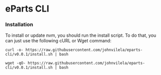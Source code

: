 # eParts CLI

### Installation

To install or update nvm, you should run the install script. To do that, you can just use the following cURL or Wget command:

```
curl -o- https://raw.githubusercontent.com/johnvilela/eparts-cli/v0.0.1/install.sh | bash
```

```
wget -qO- https://raw.githubusercontent.com/johnvilela/eparts-cli/v0.0.1/install.sh | bash
```

